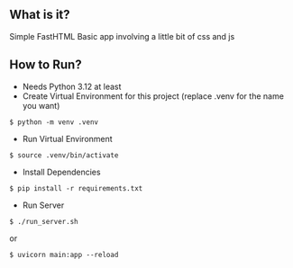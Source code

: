 ## What is it?

Simple FastHTML Basic app involving a little bit of css and js 

## How to Run?
- Needs Python 3.12 at least
- Create Virtual Environment for this project (replace .venv for the name you want)

`$ python -m venv .venv` 

- Run Virtual Environment

`$ source .venv/bin/activate`

- Install Dependencies

`$ pip install -r requirements.txt`

- Run Server

`$ ./run_server.sh`

or

`$ uvicorn main:app --reload`